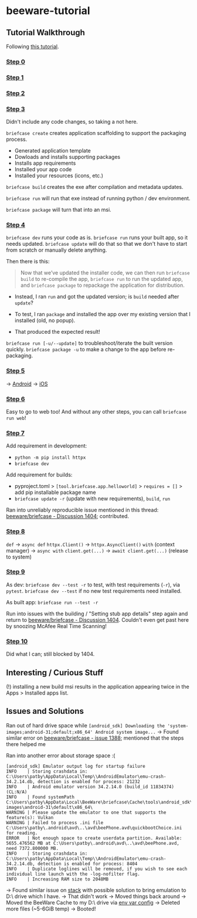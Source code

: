 # beeware-tutorial

## Tutorial Walkthrough

Following [this tutorial](https://docs.beeware.org/en/latest/index.html).

### [Step 0](https://docs.beeware.org/en/latest/tutorial/tutorial-0.html)

### [Step 1](https://docs.beeware.org/en/latest/tutorial/tutorial-1.html)

### [Step 2](https://docs.beeware.org/en/latest/tutorial/tutorial-2.html)

### [Step 3](https://docs.beeware.org/en/latest/tutorial/tutorial-3.html)
Didn't include any code changes, so taking a not here.

`briefcase create` creates application scaffolding to support the packaging process.
- Generated application template
- Dowloads and installs supporting packages
- Installs app requirements
- Installed your app code
- Installed your resources (icons, etc.)

`briefcase build` creates the exe after compilation and metadata updates.

`briefcase run` will run that exe instead of running python / dev environment.

`briefcase package` will turn that into an msi.

### [Step 4](https://docs.beeware.org/en/latest/tutorial/tutorial-4.html)
`briefcase dev` runs your code as is.
`briefcase run` runs your built app, so it needs updated.
`briefcase update` will do that so that we don't have to start from scratch or manually delete anything.

Then there is this:
> Now that we’ve updated the installer code, we can then run `briefcase build` to re-compile the app, `briefcase run` to run the updated app, and `briefcase package` to repackage the application for distribution.

- Instead, I ran `run` and got the updated version; is `build` needed after `update`?

- To test, I ran `package` and installed the app over my existing version that I installed (old, no popup).
 - That produced the expected result!

`briefcase run [-u/--update]` to troubleshoot/iterate the built version quickly.
`briefcase package -u` to make a change to the app before re-packaging.

### [Step 5](https://docs.beeware.org/en/latest/tutorial/tutorial-5/index.html)

-> [Android](https://docs.beeware.org/en/latest/tutorial/tutorial-5/android.html)
-> [iOS](https://docs.beeware.org/en/latest/tutorial/tutorial-5/iOS.html)

### [Step 6](https://docs.beeware.org/en/latest/tutorial/tutorial-6.html)

Easy to go to web too!
And without any other steps, you can call `briefcase run web`!

### [Step 7](https://docs.beeware.org/en/latest/tutorial/tutorial-7.html)

Add requirement in development:
- `python -m pip install httpx`
- `briefcase dev`

Add requirement for builds:
- pyproject.toml > `[tool.briefcase.app.helloworld]` > `requires = []` > add pip installable package name
- `briefcase update -r` (update with new requirements), `build`, `run`

Ran into unreliably reproducible issue mentioned in this thread: [beeware/briefcase - Discussion 1404](https://github.com/beeware/briefcase/discussions/1404); contributed.

### [Step 8](https://docs.beeware.org/en/latest/tutorial/tutorial-8.html)
`def` -> `async def`
`httpx.Client()` -> `httpx.AsyncClient()`
`with` (context manager) -> `async with`
`client.get(...)` -> `await client.get(...)` (release to system)

### [Step 9](https://docs.beeware.org/en/latest/tutorial/tutorial-9.html)
As dev:
`briefcase dev --test -r` to test, with test requirements (`-r`), via `pytest`.
`briefcase dev --test` if no new test requirements need installed.

As built app:
`briefcase run --test -r`

Run into issues with the building / "Setting stub app details" step again and return to [beeware/briefcase - Discussion 1404](https://github.com/beeware/briefcase/discussions/1404). Couldn't even get past here by snoozing McAfee Real Time Scanning!

### [Step 10](https://docs.beeware.org/en/latest/tutorial/tutorial-10.html)

Did what I can; still blocked by 1404.

## Interesting / Curious Stuff

(!) installing a new build msi results in the application appearing twice in the Apps > Installed apps list.


## Issues and Solutions

Ran out of hard drive space while `[android_sdk] Downloading the 'system-images;android-31;default;x86_64' Android system image...`
-> Found similar error on [beeware/briefcase - issue 1388](https://github.com/beeware/briefcase/issues/1338); mentioned that the steps there helped me

Ran into another error about storage space :(
```
[android_sdk] Emulator output log for startup failure
INFO    | Storing crashdata in: C:\Users\patby\AppData\Local\Temp\\AndroidEmulator\emu-crash-34.2.14.db, detection is enabled for process: 21232
INFO    | Android emulator version 34.2.14.0 (build_id 11834374) (CL:N/A)
INFO    | Found systemPath C:\Users\patby\AppData\Local\BeeWare\briefcase\Cache\tools\android_sdk\system-images\android-31\default\x86_64\
WARNING | Please update the emulator to one that supports the feature(s): Vulkan
WARNING | Failed to process .ini file C:\Users\patby\.android\avd\..\avd\beePhone.avd\quickbootChoice.ini for reading.
ERROR   | Not enough space to create userdata partition. Available: 5655.476562 MB at C:\Users\patby\.android\avd\..\avd\beePhone.avd, need 7372.800000 MB.
INFO    | Storing crashdata in: C:\Users\patby\AppData\Local\Temp\\AndroidEmulator\emu-crash-34.2.14.db, detection is enabled for process: 8404
INFO    | Duplicate loglines will be removed, if you wish to see each individual line launch with the -log-nofilter flag.
INFO    | Increasing RAM size to 2048MB
```
-> Found similar issue on [stack](https://stackoverflow.com/questions/53931877/emulator-emulator-error-not-enough-space-to-create-userdata-partition) with possible solution to bring emulation to D:\ drive which I have.
 -> That didn't work
 -> Moved things back around
-> Moved the BeeWare Cache to my D:\ drive via [env var config](https://briefcase.readthedocs.io/en/stable/reference/environment.html)
 -> Deleted more files (~5-6GiB temp)
 -> Booted!
